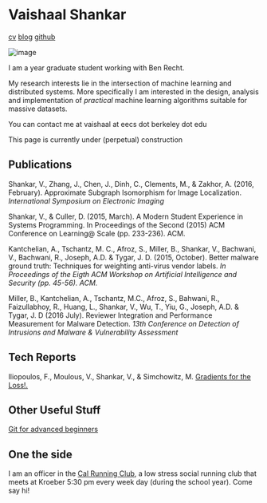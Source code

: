 <head>
<title>Vaishaal Shankar</title>
<meta charset="utf-8">
<meta name="viewport" content="width=device-width, initial-scale=1.0, user-scalable=yes">
<link rel="stylesheet" type="text/css" href="mou.css">
</head>

Vaishaal Shankar
========
[cv](/cv.pdf)
[blog](/blog)
[github](http://github.com/vaishaal)

![image](http://s17.postimg.org/rxv2qg1v3/image.jpg)


I am a <span id="years" ></span> year graduate student working with Ben Recht.

My research interests lie in the intersection of machine learning and distributed systems.
More specifically I am interested in the design, analysis and implementation of *practical* machine learning algorithms
suitable for massive datasets.








You can contact me at vaishaal at eecs dot berkeley dot edu    

This page is currently under (perpetual) construction




Publications
-------------
Shankar, V., Zhang, J., Chen, J., Dinh, C., Clements, M., & Zakhor, A. (2016, February). Approximate Subgraph Isomorphism for Image Localization. *International Symposium on Electronic Imaging*

Shankar, V., & Culler, D. (2015, March). A Modern Student Experience in Systems Programming. In Proceedings of the Second (2015) ACM Conference on Learning@ Scale (pp. 233-236). ACM.

Kantchelian, A., Tschantz, M. C., Afroz, S., Miller, B., Shankar, V., Bachwani, V., Bachwani, R., Joseph, A.D. & Tygar, J. D. (2015, October). Better malware ground truth: Techniques for weighting anti-virus vendor labels. *In Proceedings of the Eigth ACM Workshop on Artificial Intelligence and Security (pp. 45-56). ACM.*


Miller, B., Kantchelian, A., Tschantz, M.C., Afroz, S., Bahwani, R., Faizullabhoy, R., Huang, L., Shankar, V., Wu, T., Yiu, G., Joseph, A.D.  & Tygar, J. D (2016 July).  Reviewer Integration and Performance Measurement for Malware Detection. *13th Conference on Detection of Intrusions and Malware & Vulnerability Assessment*

Tech Reports
-------------
Iliopoulos, F., Moulous, V., Shankar, V., & Simchowitz, M. [Gradients for the Loss!.](http://people.eecs.berkeley.edu/~msimchow/GradientsForLoss.pdf)




Other Useful Stuff
------------------
[Git for advanced beginners](https://docs.google.com/presentation/d/1FOOA4Tn9evpPHas0z-o2AM6wrUI_bXXcnepYnQ9TrZ4/pub?start=false&loop=false&delayms=3000)


One the side
-------------
I am an officer in the [Cal Running Club](http://crc.berkeley.edu), a low stress social running club that meets at Kroeber 5:30 pm every week day (during the
school year). Come say hi!



<script>
  (function(i,s,o,g,r,a,m){i['GoogleAnalyticsObject']=r;i[r]=i[r]||function(){
  (i[r].q=i[r].q||[]).push(arguments)},i[r].l=1*new Date();a=s.createElement(o),
  m=s.getElementsByTagName(o)[0];a.async=1;a.src=g;m.parentNode.insertBefore(a,m)
  })(window,document,'script','//www.google-analytics.com/analytics.js','ga');

  ga('create', 'UA-47546603-1', 'berkeley.edu');
  ga('send', 'pageview');

</script>
<script>
var d = new Date();
var n = d.getFullYear();
var m = d.getMonth();
if (m < 8) {
    n = n - 1
}

var k = n - 2015 + 1
var endings = ["st","nd", "rd","th"]

if (k <= 3) {
      var year = k + endings[k-1]
} else {
      var year = k + endings[3]
}
document.getElementById("years").innerHTML = year
</script>

